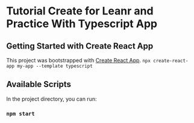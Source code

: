# Tutorial Create for Leanr and Practice With Typescript App

## Getting Started with Create React App

This project was bootstrapped with [Create React App](https://github.com/facebook/create-react-app).
`npx create-react-app my-app --template typescript`

## Available Scripts

In the project directory, you can run:

### `npm start`
